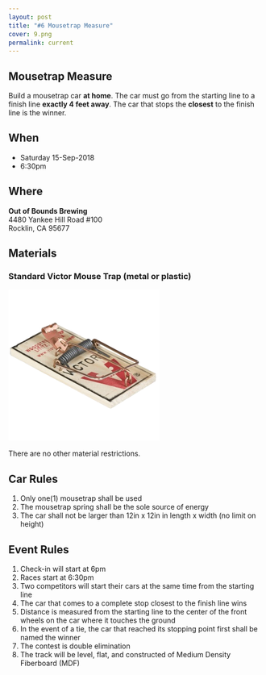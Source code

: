 ```yaml
---
layout: post
title: "#6 Mousetrap Measure"
cover: 9.png
permalink: current
---
```


## Mousetrap Measure

Build a mousetrap car **at home**. The car must go from the starting line to a finish line **exactly 4 feet away**. The car that stops the **closest** to the finish line is the winner.

## When

 * Saturday 15-Sep-2018
 * 6:30pm

## Where

**Out of Bounds Brewing**<br>
4480 Yankee Hill Road #100<br>
Rocklin, CA 95677<br>

## Materials

### Standard Victor Mouse Trap (metal or plastic)

![Mousetrap](https://raw.githubusercontent.com/EngiGames/engigames.github.io/master/event_pics/06_MousetrapMeasure/mousetrap.png "Mousetrap")

There are no other material restrictions.

## Car Rules

 1. Only one(1) mousetrap shall be used
 2. The mousetrap spring shall be the sole source of energy
 3. The car shall not be larger than 12in x 12in in length x width (no limit on height)

## Event Rules

 1. Check-in will start at 6pm
 2. Races start at 6:30pm
 3. Two competitors will start their cars at the same time from the starting line
 4. The car that comes to a complete stop closest to the finish line wins
 5. Distance is measured from the starting line to the center of the front wheels on the car where it touches the ground
 6. In the event of a tie, the car that reached its stopping point first shall be named the winner
 7. The contest is double elimination
 8. The track will be level, flat, and constructed of Medium Density Fiberboard (MDF)
